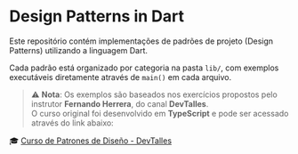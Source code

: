 # Design Patterns in Dart

Este repositório contém implementações de padrões de projeto (Design Patterns) utilizando a linguagem Dart.

Cada padrão está organizado por categoria na pasta `lib/`, com exemplos executáveis diretamente através de `main()` em cada arquivo.

> ⚠️ **Nota**: Os exemplos são baseados nos exercícios propostos pelo instrutor **Fernando Herrera**, do canal **DevTalles**.  
> O curso original foi desenvolvido em **TypeScript** e pode ser acessado através do link abaixo:

🎓 [Curso de Patrones de Diseño - DevTalles](https://cursos.devtalles.com/courses/patrones-diseno?coupon=JULIO-2025)
